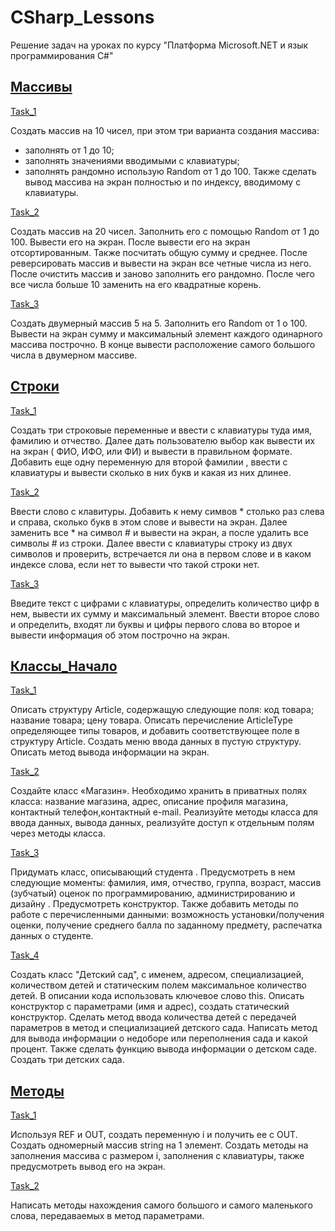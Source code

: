 # CSharp_Lessons
 Решение задач на уроках по курсу "Платформа Microsoft.NET и язык программирования C#"

 ## [Массивы](https://github.com/nomadpyn/CSharp_Lessons/tree/master/1.%20Arrays)

 [Task_1](https://github.com/nomadpyn/CSharp_Lessons/blob/master/1.%20Arrays/Task_1.cs)

 Создать массив на 10 чисел, при этом три варианта создания массива:  
 * заполнять от 1 до 10; 
 * заполнять значениями вводимыми с клавиатуры;
 * заполнять рандомно использую Random от 1 до 100. 
 Также сделать вывод массива на экран полностью и по индексу, вводимому с клавиатуры.

 [Task_2](https://github.com/nomadpyn/CSharp_Lessons/blob/master/1.%20Arrays/Task_2.cs)

 Создать массив на 20 чисел. Заполнить его с помощью Random от 1 до 100. Вывести его на экран. После вывести его на экран отсортированным. Также посчитать общую сумму и среднее. После реверсировать массив и вывести на экран все четные числа из него. После очистить массив и заново заполнить его рандомно. После чего все числа больше 10 заменить на его квадратные корень.

 [Task_3](https://github.com/nomadpyn/CSharp_Lessons/blob/master/1.%20Arrays/Task_3.cs)
 
 Создать двумерный массив 5 на 5. Заполнить его Random от 1 о 100. Вывести на экран сумму и максимальный элемент каждого одинарного массива построчно. В конце вывести расположение самого большого числа в двумерном массиве.

 ## [Строки](https://github.com/nomadpyn/CSharp_Lessons/tree/master/2.%20Strings)

 [Task_1](https://github.com/nomadpyn/CSharp_Lessons/blob/master/2.%20Strings/Task_1.cs)

 Создать три строковые переменные и ввести с клавиатуры туда имя, фамилию и отчество. Далее дать пользователю выбор как вывести их на экран ( ФИО, ИФО, или ФИ) и вывести в правильном формате. Добавить еще одну переменную для второй фамилии , ввести с клавиатуры и вывести сколько в них букв и какая из них длинее.

 [Task_2](https://github.com/nomadpyn/CSharp_Lessons/blob/master/2.%20Strings/Task_2.cs)

 Ввести слово с клавитуры. Добавить к нему симвов * столько раз слева и справа, сколько букв в этом слове и вывести на экран. Далее заменить все * на символ # и вывести на экран, а после удалить все символы # из строки. Далее ввести с клавиатуры строку из двух символов и проверить, встречается ли она в первом слове и в каком индексе слова, если нет то вывести что такой строки нет.

 [Task_3](https://github.com/nomadpyn/CSharp_Lessons/blob/master/2.%20Strings/Task_3.cs)

 Введите текст с цифрами с клавиатуры, определить количество цифр в нем, вывести их сумму и максимальный элемент. Ввести второе слово и определить, входят ли буквы и цифры первого слова во второе и вывести информация об этом построчно на экран.

 ## [Классы_Начало](https://github.com/nomadpyn/CSharp_Lessons/tree/master/3.%20Classes_Begin)

 [Task_1](https://github.com/nomadpyn/CSharp_Lessons/tree/master/3.%20Classes_Begin/Task_1.cs)
 
 Описать структуру Article, содержащую следующие поля: код товара; название товара; цену товара. Описать перечисление ArticleType определяющее типы товаров, и добавить соответствующее поле в структуру Article. Создать меню ввода данных в пустую структуру. Описать метод вывода информации на экран. 
 
 [Task_2](https://github.com/nomadpyn/CSharp_Lessons/tree/master/3.%20Classes_Begin/Task_2.cs)
 
 Создайте класс «Магазин». Необходимо хранить в приватных полях класса: название магазина, адрес, описание профиля магазина, контактный телефон,контактный e-mail. Реализуйте методы класса для ввода данных, вывода данных, реализуйте доступ к отдельным полям через методы класса.

 [Task_3](https://github.com/nomadpyn/CSharp_Lessons/tree/master/3.%20Classes_Begin/Task_3.cs)
 
 Придумать класс, описывающий студента . Предусмотреть в нем следующие моменты: фамилия, имя, отчество, группа, возраст, массив (зубчатый) оценок по программированию, администрированию и дизайну . Предусмотреть конструктор. Также добавить методы по работе с перечисленными данными: возможность установки/получения оценки, получение среднего балла по заданному предмету, распечатка данных о студенте.

 [Task_4](https://github.com/nomadpyn/CSharp_Lessons/tree/master/3.%20Classes_Begin/Task_4.cs)

 Создать класс "Детский сад", с именем, адресом, специализацией, количеством детей и статическим полем максимальное количество детей. В описании кода использовать ключевое слово this. Описать конструктор с параметрами (имя и адрес), создать статический конструктор. Сделать метод ввода количества детей с передачей параметров в метод и специализацией детского сада. Написать метод для вывода информации о недоборе или переполнения сада и какой процент. Также сделать функцию вывода информации о детском саде. Создать три детских сада. 
 
 ## [Методы](https://github.com/nomadpyn/CSharp_Lessons/tree/master/4.%20Methods)

 [Task_1](https://github.com/nomadpyn/CSharp_Lessons/tree/master/4.%20Methods/Task_1.cs)

 Используя REF и OUT, создать переменную i и получить ее с OUT. Создать одномерный массив string на 1 элемент. Создать методы на заполнения массива с размером i, заполнения с клавиатуры, также предусмотреть вывод его на экран.

 [Task_2](https://github.com/nomadpyn/CSharp_Lessons/tree/master/4.%20Methods/Task_2.cs)

 Написать методы нахождения самого большого и самого маленького слова, передаваемых в метод параметрами.

